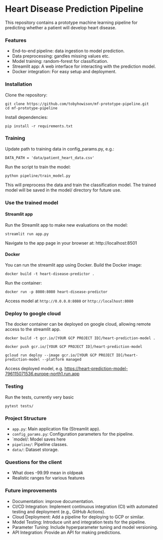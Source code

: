 # Heart Disease Prediction Pipeline

This repository contains a prototype machine learning pipeline for predicting whether a patient will develop heart disease.

### Features
* End-to-end pipeline: data ingestion to model prediction.
* Data preprocessing: gandles missing values etc.
* Model training: random-forest for classification.
* Streamlit app: A web interface for interacting with the prediction model.
* Docker integration: For easy setup and deployment.

### Installation
Clone the repository:
```commandline
git clone https://github.com/tobyhowison/mf-prototype-pipeline.git
cd mf-prototype-pipeline
```
Install dependencies:
```commandline
pip install -r requirements.txt
```

### Training
Update path to training data in config_params.py, e.g.:
```commandline
DATA_PATH = 'data/patient_heart_data.csv'
```
Run the script to train the model:
```commandline
python pipeline/train_model.py
```
This will preprocess the data and train the classification model. The trained model will be saved in the model/ directory for future use.

### Use the trained model

#### Streamlit app
Run the Streamlit app to make new evaluations on the model:
```commandline
streamlit run app.py
```
Navigate to the app page in your browser at:
http://localhost:8501

#### Docker
You can run the streamlit app using Docker. Build the Docker image:
```commandline
docker build -t heart-disease-predictor .
```
Run the container:
```commandline
docker run -p 8080:8080 heart-disease-predictor
```
Access model at `http://0.0.0.0:8080` or `http://localhost:8080`

### Deploy to google cloud
The docker container can be deployed on google cloud, allowing remote access to the streamlit app.

```commandline
docker build -t gcr.io/[YOUR GCP PROJECT ID]/heart-prediction-model . 
```

```commandline
docker push gcr.io/[YOUR GCP PROJECT ID]/heart-prediction-model  
```

```commandline
gcloud run deploy --image gcr.io/[YOUR GCP PROJECT ID]/heart-prediction-model --platform managed
```

Access deployed model, e.g.
https://heart-prediction-model-796115071536.europe-north1.run.app

### Testing
Run the tests, currently very basic
```commandline
pytest tests/  
```

### Project Structure

* `app.py`: Main application file (Streamlit app).
* `config_params.py`: Configuration parameters for the pipeline.
* `model/: Model saves here
* `pipeline/`: Pipeline classes.
* `data/`: Dataset storage.

### Questions for the client
* What does -99.99 mean in oldpeak
* Realistic ranges for various features

### Future improvements
* Documentation: improve documentation.
* CI/CD Integration: Implement continuous integration (CI) with automated testing and deployment (e.g., GitHub Actions).
* Cloud Deployment: Add a pipeline for deploying to GCP or similar.
* Model Testing: Introduce unit and integration tests for the pipeline.
* Parameter Tuning: Include hyperparameter tuning and model versioning.
* API Integration: Provide an API for making predictions.